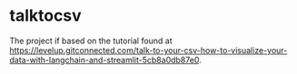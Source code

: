 # talktocsv

The project if based on the tutorial found at https://levelup.gitconnected.com/talk-to-your-csv-how-to-visualize-your-data-with-langchain-and-streamlit-5cb8a0db87e0.
